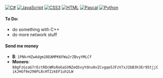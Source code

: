 
[![C#](https://img.shields.io/badge/-C%23-662079)](https://www.csharp.net/) [![JavaScript](https://img.shields.io/badge/-JS-f0db4f)](https://www.javascript.com/) [![CSS3](https://img.shields.io/badge/-CSS-264DE4)](https://www.w3.org/Style/CSS/) [![HTML](https://img.shields.io/badge/-HTML-E44D26)](https://whatwg.org/) [![Pascal](https://img.shields.io/badge/-Pascal-0037DA)](http://www.pascal-programming.info/) [![Python](https://img.shields.io/badge/-Python-4B8BBE)](https://www.python.org/)
#### To Do:
- do something with C++
- do more network stuff
<!--
**TheFel0x/TheFel0x** is a ✨ _special_ ✨ repository because its `README.md` (this file) appears on your GitHub profile.

Here are some ideas to get you started:

- 🔭 I’m currently working on ...
- 🌱 I’m currently learning ...
- 👯 I’m looking to collaborate on ...
- 🤔 I’m looking for help with ...
- 💬 Ask me about ...
- 📫 How to reach me: ...
- 😄 Pronouns: ...
- ⚡ Fun fact: ...
-->

#### Send me money
- **₿**: `1PNkrHZwAdgm28EAMPK6FWa2rZBvyYMLCf`
- **Monero**: `88gFzGzaG7rEctRDcWRsReGaSVNZeQ5vyYdnu8vZCvgqe5JFzV7xJ2bB3h3Er95tjjCikJHGf9e296PL8cHTZzkEF1uh2LW`
